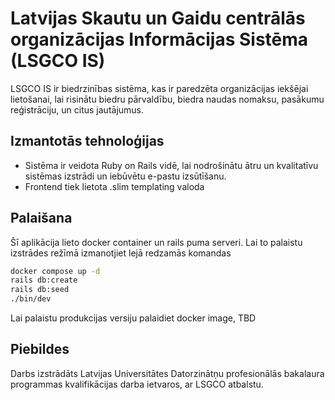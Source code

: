 # Latvijas Skautu un Gaidu centrālās organizācijas Informācijas Sistēma (LSGCO IS)

LSGCO IS ir biedrzinības sistēma, kas ir paredzēta organizācijas iekšējai lietošanai, lai risinātu biedru pārvaldību, biedra naudas nomaksu, pasākumu reģistrāciju, un citus jautājumus.

## Izmantotās tehnoloģijas
- Sistēma ir veidota Ruby on Rails vidē, lai nodrošinātu ātru un kvalitatīvu sistēmas izstrādi un iebūvētu e-pastu izsūtīšanu.
- Frontend tiek lietota .slim templating valoda

## Palaišana

Šī aplikācija lieto docker container un rails puma serveri. Lai to palaistu izstrādes režīmā izmanotjiet lejā redzamās komandas
```bash
docker compose up -d
rails db:create
rails db:seed
./bin/dev
```
Lai palaistu produkcijas versiju palaidiet docker image, TBD

## Piebildes

Darbs izstrādāts Latvijas Universitātes Datorzinātņu profesionālās bakalaura programmas kvalifikācijas darba ietvaros, ar LSGCO atbalstu.
